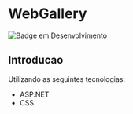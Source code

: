 # WebGallery
![Badge em Desenvolvimento](https://img.shields.io/static/v1?label=STATUS&message=FINALIZADO&color=GREEN&style=for-the-badge)
## Introducao
Utilizando as seguintes tecnologias:
* ASP.NET
* CSS
